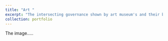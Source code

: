 ```yaml
---
title: "Art "
excerpt: "The intersecting governance shown by art museum's and their board members. <br/><img src='/images/500x300.png'>"
collection: portfolio
---
```


The image.....
